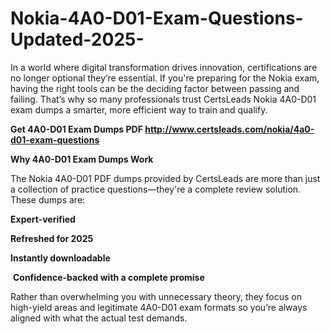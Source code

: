 # Nokia-4A0-D01-Exam-Questions-Updated-2025-
<p>In a world where digital transformation drives innovation, certifications are no longer optional they&rsquo;re essential. If you&#39;re preparing for the Nokia exam, having the right tools can be the deciding factor between passing and failing. That&rsquo;s why so many professionals trust CertsLeads Nokia 4A0-D01 exam dumps a smarter, more efficient way to train and qualify.</p> <p><strong>Get 4A0-D01 Exam Dumps PDF&nbsp;<a href="http://www.certsleads.com/nokia/4a0-d01-exam-questions">http://www.certsleads.com/nokia/4a0-d01-exam-questions</a></strong></p> <p><strong>Why 4A0-D01 Exam Dumps Work</strong></p> <p>The Nokia 4A0-D01 PDF dumps provided by CertsLeads are more than just a collection of practice questions&mdash;they&#39;re a complete review solution. These dumps are:</p> <p><strong>Expert-verified</strong></p> <p><strong>Refreshed for 2025</strong></p> <p><strong>Instantly downloadable</strong></p> <p>&nbsp;<strong>Confidence-backed with a complete promise</strong></p> <p>Rather than overwhelming you with unnecessary theory, they focus on high-yield areas and legitimate 4A0-D01 exam formats so you&rsquo;re always aligned with what the actual test demands.</p> <p>&nbsp;</p>
